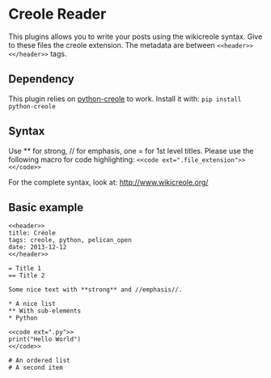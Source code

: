 # Creole Reader

This plugins allows you to write your posts using the wikicreole syntax. Give to
these files the creole extension. The metadata are between `<<header>> <</header>>`
tags.

## Dependency
This plugin relies on [python-creole](https://pypi.python.org/pypi/python-creole/) to work. Install it with:
`pip install python-creole`

## Syntax
Use ** for strong, // for emphasis, one = for 1st level titles. Please use the
following macro for code highlighting:
`<<code ext=".file_extension">> <</code>>`

For the complete syntax, look at: http://www.wikicreole.org/

## Basic example
```
<<header>>
title: Créole
tags: creole, python, pelican_open
date: 2013-12-12
<</header>>

= Title 1
== Title 2

Some nice text with **strong** and //emphasis//.

* A nice list
** With sub-elements
* Python

<<code ext=".py">>
print("Hello World")
<</code>>

# An ordered list
# A second item
```
